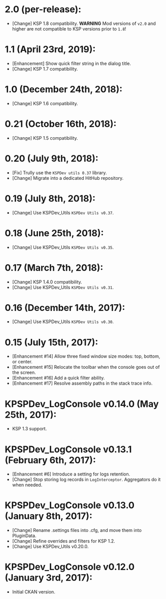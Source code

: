 # 2.0 (per-release):
* [Change] KSP 1.8 compatibility. __WARNING__ Mod versions of `v2.0` and higher are not compatible to KSP versions prior to `1.8`!

# 1.1 (April 23rd, 2019):
* [Enhancement] Show quick filter string in the dialog title.
* [Change] KSP 1.7 compatibility.

# 1.0 (December 24th, 2018):
* [Change] KSP 1.6 compatibility.

# 0.21 (October 16th, 2018):
* [Change] KSP 1.5 compatibility.

# 0.20 (July 9th, 2018):
* [Fix] Trully use the `KSPDev utils 0.37` library.
* [Change] Migrate into a dedicated HitHub repository.

# 0.19 (July 8th, 2018):
* [Change] Use KSPDev_Utils `KSPDev Utils v0.37`.

# 0.18 (June 25th, 2018):
* [Change] Use KSPDev_Utils `KSPDev Utils v0.35`.

# 0.17 (March 7th, 2018):
* [Change] KSP 1.4.0 compatibility.
* [Change] Use KSPDev_Utils `KSPDev Utils v0.31`.

# 0.16 (December 14th, 2017):
* [Change] Use KSPDev_Utils `KSPDev Utils v0.30`.

# 0.15 (July 15th, 2017):
* [Enhancement #14] Allow three fixed window size modes: top, bottom, or center.
* [Enhancement #15] Relocate the toolbar when the console goes out of the screen.
* [Enhancement #16] Add a quick filter ability.
* [Enhancement #17] Resolve assembly paths in the stack trace info.

# KPSPDev_LogConsole v0.14.0 (May 25th, 2017):
* KSP 1.3 support.

# KPSPDev_LogConsole v0.13.1 (February 6th, 2017):
* [Enhancement #6] Introduce a setting for logs retention.
* [Change] Stop storing log records in `LogInterceptor`. Aggregators do it when needed.

# KPSPDev_LogConsole v0.13.0 (January 8th, 2017):
* [Change] Rename .settings files into .cfg, and move them into PluginData.
* [Change] Refine overrides and filters for KSP 1.2.
* [Change] Use KSPDev_Utils v0.20.0.

# KPSPDev_LogConsole v0.12.0 (January 3rd, 2017):
* Initial CKAN version.

